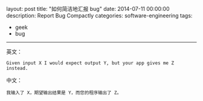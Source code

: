 layout: post
title: "如何简洁地汇报 bug"
date: 2014-07-11 00:00:00
description: Report Bug Compactly
categories: software-engineering
tags:
- geek
- bug
---
英文：

    Given input X I would expect output Y, but your app gives me Z instead. 

中文：

    我输入了 X，期望输出结果是 Y，而您的程序输出了 Z。
